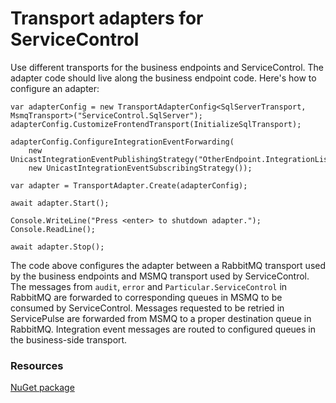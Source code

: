 # Transport adapters for ServiceControl

Use different transports for the business endpoints and ServiceControl. The adapter code should live along the business endpoint code. Here's how to configure an adapter:

```
var adapterConfig = new TransportAdapterConfig<SqlServerTransport, MsmqTransport>("ServiceControl.SqlServer");
adapterConfig.CustomizeFrontendTransport(InitializeSqlTransport);

adapterConfig.ConfigureIntegrationEventForwarding(
    new UnicastIntegrationEventPublishingStrategy("OtherEndpoint.IntegrationListener"),
    new UnicastIntegrationEventSubscribingStrategy());

var adapter = TransportAdapter.Create(adapterConfig);

await adapter.Start();

Console.WriteLine("Press <enter> to shutdown adapter.");
Console.ReadLine();

await adapter.Stop();
```

The code above configures the adapter between a RabbitMQ transport used by the business endpoints and MSMQ transport used by ServiceControl. The messages from `audit`, `error` and `Particular.ServiceControl` in RabbitMQ are forwarded to corresponding queues in MSMQ to be consumed by ServiceControl.
Messages requested to be retried in ServicePulse are forwarded from MSMQ to a proper destination queue in RabbitMQ.
Integration event messages are routed to configured queues in the business-side transport.

### Resources

[NuGet package](https://www.nuget.org/packages/ServiceControl.TransportAdapter/)
